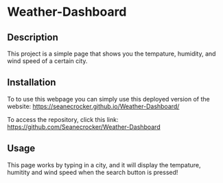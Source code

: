 # Weather-Dashboard

## Description

This project is a simple page that shows you the tempature, humidity, and wind speed of a certain city.

## Installation

To to use this webpage you can simply use this deployed version of the website: https://seanecrocker.github.io/Weather-Dashboard/

To access the repository, click this link: https://github.com/Seanecrocker/Weather-Dashboard



## Usage

This page works by typing in a city, and it will display the tempature, humitity and wind speed when the search
button is pressed!
